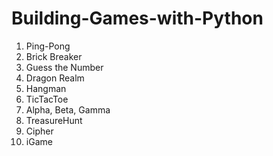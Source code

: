 # Building-Games-with-Python 
01. Ping-Pong
02. Brick Breaker
03. Guess the Number
04. Dragon Realm
05. Hangman
06. TicTacToe
07. Alpha, Beta, Gamma
08. TreasureHunt
09. Cipher
10. iGame
